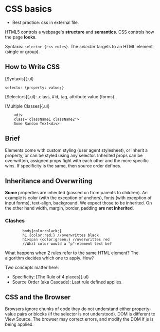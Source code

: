 # CSS basics

-   Best practice: css in external file.

HTML5 controls a webpage\'s **structure** and **semantics**. CSS
controls how the page **looks**.

Syntaxis: `selector {css rules}`. The *selector* targets to an HTML
element (single or group).

## How to Write CSS

[Syntaxis]{.ul}

    selector {property: value;}

[Selectors]{.ul}: .class, #id, tag, attribute value (forms).

[Multiple Classes]{.ul}

        
        <div
        class='className1 className2'>
        Some Random Text<div>
        
        

## Brief

Elements come with custom styling (user agent stylesheet), or inherit a
property, or can be styled using any selector. Inherited props can be
overwritten, assigned props fight with each other and the more specific
wins. If specificity is the same, then source order defines.

## Inheritance and Overwriting

**Some** properties are inherited (passed on from parents to children).
An example is color (with the exception of anchors), fonts (with
exception of input forms), text-align, background. We expect those to be
inherited. On the other hand width, margin, border, padding **are not
inherited**.

### Clashes

            body{color:black;}
            h1 {color:red;} //overwrittes black
            h1>span {color:green;} //overwrittes red
            //What color would a "p"-element text be?    
        

What happens when 2 rules refer to the same HTML element? The algorithm
decides which one to apply. How?

Two concepts matter here:

-   Specificity: [The Rule of 4 places]{.ul}
-   Source Order (aka Cascade): Last rule defined applies.

## CSS and the Browser

Browsers ignore chunks of code they do not understand either
property-value pairs or blocks (if the selector is not understood). DOM
is different to View Source. The browser may correct errors, and modify
the DOM if js is being applied.
